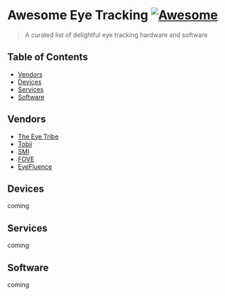 # Awesome Eye Tracking [![Awesome](https://cdn.rawgit.com/sindresorhus/awesome/d7305f38d29fed78fa85652e3a63e154dd8e8829/media/badge.svg)](https://github.com/sindresorhus/awesome)

> A curated list of delightful eye tracking hardware and software

## Table of Contents

- [Vendors](#vendors)
- [Devices](#devices)
- [Services](#services)
- [Software](#software)


## Vendors
- [The Eye Tribe](https://theeyetribe.com/)
- [Tobii](http://www.tobii.com/)
- [SMI](http://www.smivision.com/)
- [FOVE](http://www.getfove.com/)
- [EyeFluence](http://eyefluence.com/)

## Devices
coming

## Services
coming

## Software
coming
